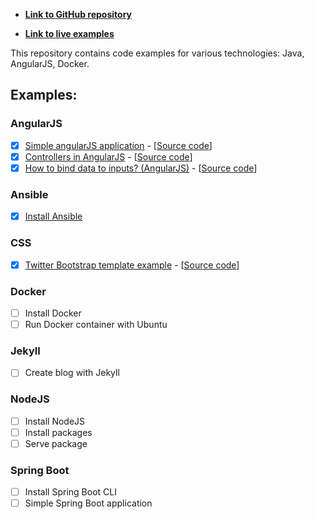 - **[Link to GitHub repository](https://github.com/romach/examples)**

- **[Link to live examples](https://romach.github.io/examples/)**

This repository contains code examples for various technologies: Java, AngularJS, Docker.

## Examples:

### AngularJS
- [x] [Simple angularJS application](https://romach.github.io/examples/angularjs/simple-angular-js-application) - [[Source code](https://github.com/romach/examples/tree/master/angularjs/simple-angular-js-application)]
- [x] [Controllers in AngularJS](https://romach.github.io/examples/angularjs/controllers) - [[Source code](https://github.com/romach/examples/tree/master/angularjs/controllers)]
- [x] [How to bind data to inputs? (AngularJS)](https://romach.github.io/examples/angularjs/bind-data-to-inputs) - [[Source code](https://github.com/romach/examples/tree/master/angularjs/bind-data-to-inputs)]

### Ansible
- [x] [Install Ansible](https://github.com/romach/examples/tree/master/ansible/install)

### CSS
- [x] [Twitter Bootstrap template example](https://romach.github.io/examples/https://romach.github.io/examples/css/bootstrap/example) - [[Source code](https://github.com/romach/examples/tree/master/css/bootstrap/example)]

### Docker
- [ ] Install Docker
- [ ] Run Docker container with Ubuntu

### Jekyll
- [ ] Create blog with Jekyll

### NodeJS
- [ ] Install NodeJS
- [ ] Install packages
- [ ] Serve package

### Spring Boot
- [ ] Install Spring Boot CLI
- [ ] Simple Spring Boot application